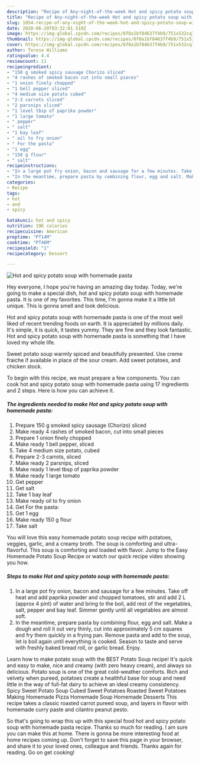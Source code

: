 ```yaml
---
description: "Recipe of Any-night-of-the-week Hot and spicy potato soup with homemade pasta"
title: "Recipe of Any-night-of-the-week Hot and spicy potato soup with homemade pasta"
slug: 1854-recipe-of-any-night-of-the-week-hot-and-spicy-potato-soup-with-homemade-pasta
date: 2020-06-20T03:32:01.510Z
image: https://img-global.cpcdn.com/recipes/6f8a1bf84637f4b9/751x532cq70/hot-and-spicy-potato-soup-with-homemade-pasta-recipe-main-photo.jpg
thumbnail: https://img-global.cpcdn.com/recipes/6f8a1bf84637f4b9/751x532cq70/hot-and-spicy-potato-soup-with-homemade-pasta-recipe-main-photo.jpg
cover: https://img-global.cpcdn.com/recipes/6f8a1bf84637f4b9/751x532cq70/hot-and-spicy-potato-soup-with-homemade-pasta-recipe-main-photo.jpg
author: Teresa Williams
ratingvalue: 4.4
reviewcount: 11
recipeingredient:
- "150 g smoked spicy sausage Chorizo sliced"
- "4 rashes of smoked bacon cut into small pieces"
- "1 onion finely chopped"
- "1 bell pepper sliced"
- "4 medium size potato cubed"
- "2-3 carrots sliced"
- "2 parsnips sliced"
- "1 level tbsp of paprika powder"
- "1 large tomato"
- " pepper"
- " salt"
- "1 bay leaf"
- " oil to fry onion"
- " For the pasta"
- "1 egg"
- "150 g flour"
- " salt"
recipeinstructions:
- "In a large pot fry onion, bacon and sausage for a few minutes. Take off heat and add paprika powder and chopped tomatoes, stir and add 2 L (approx 4 pint) of water and bring to the boil, add rest of the vegetables, salt, pepper and bay leaf. Simmer gently until all vegetables are almost soft."
- "In the meantime, prepare pasta by combining flour, egg and salt. Make a dough and roll it out very thinly, cut into approximately 5 cm squares and fry them quickly in a frying pan. Remove pasta and add to the soup, let is boil again until everything is cooked. Season to taste and serve with freshly baked bread roll, or garlic bread. Enjoy."
categories:
- Recipe
tags:
- hot
- and
- spicy

katakunci: hot and spicy 
nutrition: 196 calories
recipecuisine: American
preptime: "PT14M"
cooktime: "PT46M"
recipeyield: "1"
recipecategory: Dessert

---
```



![Hot and spicy potato soup with homemade pasta](https://img-global.cpcdn.com/recipes/6f8a1bf84637f4b9/751x532cq70/hot-and-spicy-potato-soup-with-homemade-pasta-recipe-main-photo.jpg)

Hey everyone, I hope you're having an amazing day today. Today, we're going to make a special dish, hot and spicy potato soup with homemade pasta. It is one of my favorites. This time, I'm gonna make it a little bit unique. This is gonna smell and look delicious.

Hot and spicy potato soup with homemade pasta is one of the most well liked of recent trending foods on earth. It is appreciated by millions daily. It's simple, it is quick, it tastes yummy. They are fine and they look fantastic. Hot and spicy potato soup with homemade pasta is something that I have loved my whole life.

Sweet potato soup warmly spiced and beautifully presented. Use creme fraiche if available in place of the sour cream. Add sweet potatoes, and chicken stock.


To begin with this recipe, we must prepare a few components. You can cook hot and spicy potato soup with homemade pasta using 17 ingredients and 2 steps. Here is how you can achieve it.

<!--inarticleads1-->

##### The ingredients needed to make Hot and spicy potato soup with homemade pasta:

1. Prepare 150 g smoked spicy sausage (Chorizo) sliced
1. Make ready 4 rashes of smoked bacon, cut into small pieces
1. Prepare 1 onion finely chopped
1. Make ready 1 bell pepper, sliced
1. Take 4 medium size potato, cubed
1. Prepare 2-3 carrots, sliced
1. Make ready 2 parsnips, sliced
1. Make ready 1 level tbsp of paprika powder
1. Make ready 1 large tomato
1. Get  pepper
1. Get  salt
1. Take 1 bay leaf
1. Make ready  oil to fry onion
1. Get  For the pasta:
1. Get 1 egg
1. Make ready 150 g flour
1. Take  salt


You will love this easy homemade potato soup recipe with potatoes, veggies, garlic, and a creamy broth. The soup is comforting and ultra-flavorful. This soup is comforting and loaded with flavor. Jump to the Easy Homemade Potato Soup Recipe or watch our quick recipe video showing you how. 

<!--inarticleads2-->

##### Steps to make Hot and spicy potato soup with homemade pasta:

1. In a large pot fry onion, bacon and sausage for a few minutes. Take off heat and add paprika powder and chopped tomatoes, stir and add 2 L (approx 4 pint) of water and bring to the boil, add rest of the vegetables, salt, pepper and bay leaf. Simmer gently until all vegetables are almost soft.
1. In the meantime, prepare pasta by combining flour, egg and salt. Make a dough and roll it out very thinly, cut into approximately 5 cm squares and fry them quickly in a frying pan. Remove pasta and add to the soup, let is boil again until everything is cooked. Season to taste and serve with freshly baked bread roll, or garlic bread. Enjoy.


Learn how to make potato soup with the BEST Potato Soup recipe! It&#39;s quick and easy to make, nice and creamy (with zero heavy cream), and always so delicious. Potato soup is one of the great cold-weather comforts. Rich and velvety when pureed, potatoes create a healthful base for soup and need little in the way of full-fat dairy to achieve an ideal creamy consistency. Spicy Sweet Potato Soup Cubed Sweet Potatoes Roasted Sweet Potatoes Making Homemade Pizza Homemade Soup Homemade Desserts This recipe takes a classic roasted carrot pureed soup, and layers in flavor with homemade curry paste and cilantro peanut pesto. 

So that's going to wrap this up with this special food hot and spicy potato soup with homemade pasta recipe. Thanks so much for reading. I am sure you can make this at home. There is gonna be more interesting food at home recipes coming up. Don't forget to save this page in your browser, and share it to your loved ones, colleague and friends. Thanks again for reading. Go on get cooking!
